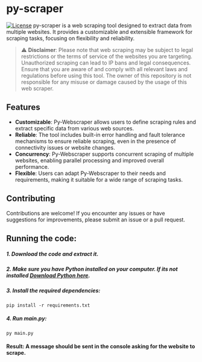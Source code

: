 # py-scraper
[![License](https://img.shields.io/badge/License-MIT-blue.svg)](LICENSE)
py-scraper is a web scraping tool designed to extract data from multiple websites. It provides a customizable and extensible framework for scraping tasks, focusing on flexibility and reliability.
> :warning: **Disclaimer**: Please note that web scraping may be subject to legal restrictions or the terms of service of the websites you are targeting. Unauthorized scraping can lead to IP bans and legal consequences. Ensure that you are aware of and comply with all relevant laws and regulations before using this tool. The owner of this repository is not responsible for any misuse or damage caused by the usage of this web scraper.

## Features
- **Customizable**: Py-Webscraper allows users to define scraping rules and extract specific data from various web sources.
- **Reliable**: The tool includes built-in error handling and fault tolerance mechanisms to ensure reliable scraping, even in the presence of connectivity issues or website changes.
- **Concurrency**: Py-Webscraper supports concurrent scraping of multiple websites, enabling parallel processing and improved overall performance.
- **Flexible**: Users can adapt Py-Webscraper to their needs and requirements, making it suitable for a wide range of scraping tasks.

## Contributing

Contributions are welcome! If you encounter any issues or have suggestions for improvements, please submit an issue or a pull request.

## Running the code:
##### 1. Download the code and extract it.
##### 2. Make sure you have Python installed on your computer. If its not installed [Download Python here](https://www.python.org/downloads/).
##### 3. Install the required dependencies:
```
pip install -r requirements.txt
```
##### 4. Run main.py:
```
py main.py
```
#### Result: A message should be sent in the console asking for the website to scrape.
